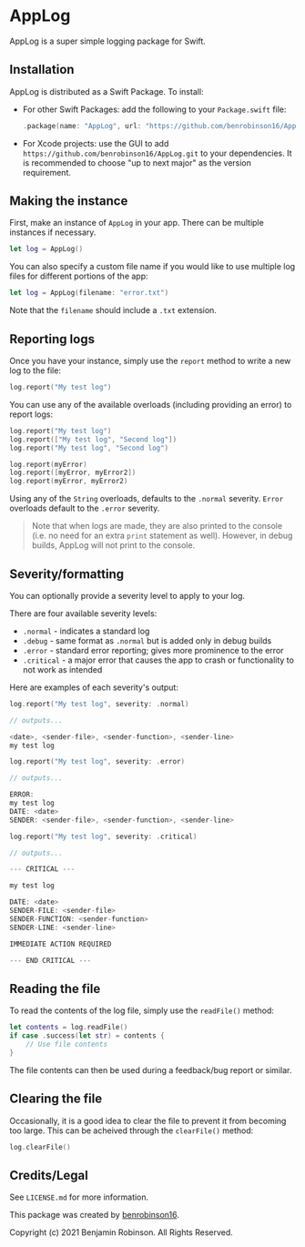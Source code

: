 # AppLog

AppLog is a super simple logging package for Swift.

## Installation

AppLog is distributed as a Swift Package. To install:

- For other Swift Packages: add the following to your `Package.swift` file:
  ```swift
  .package(name: "AppLog", url: "https://github.com/benrobinson16/AppLog.git", .upToNextMajor(from: .init(1, 0, 0)))
  ```
- For Xcode projects: use the GUI to add `https://github.com/benrobinson16/AppLog.git` to your dependencies. It is recommended to choose "up to next major" as the version requirement.

## Making the instance

First, make an instance of `AppLog` in your app. There can be multiple instances if necessary.

```swift
let log = AppLog()
```

You can also specify a custom file name if you would like to use multiple log files for different portions of the app:

```swift
let log = AppLog(filename: "error.txt")
```

Note that the `filename` should include a `.txt` extension.

## Reporting logs

Once you have your instance, simply use the `report` method to write a new log to the file:

```swift
log.report("My test log")
```

You can use any of the available overloads (including providing an error) to report logs:

```swift
log.report("My test log")
log.report(["My test log", "Second log"])
log.report("My test log", "Second log")

log.report(myError)
log.report([myError, myError2])
log.report(myError, myError2)
```

Using any of the `String` overloads, defaults to the `.normal` severity. `Error` overloads default to the `.error` severity.

> Note that when logs are made, they are also printed to the console (i.e. no need for an extra `print` statement as well). However, in debug builds, AppLog will not print to the console.

## Severity/formatting

You can optionally provide a severity level to apply to your log.

There are four available severity levels:

- `.normal` - indicates a standard log
- `.debug` - same format as `.normal` but is added only in debug builds
- `.error` - standard error reporting; gives more prominence to the error
- `.critical` - a major error that causes the app to crash or functionality to not work as intended

Here are examples of each severity's output:

```swift
log.report("My test log", severity: .normal)

// outputs...

<date>, <sender-file>, <sender-function>, <sender-line>
my test log
```
```swift
log.report("My test log", severity: .error)

// outputs...

ERROR:
my test log
DATE: <date>
SENDER: <sender-file>, <sender-function>, <sender-line>
```

```swift
log.report("My test log", severity: .critical)

// outputs...

--- CRITICAL ---

my test log

DATE: <date>
SENDER-FILE: <sender-file>
SENDER-FUNCTION: <sender-function>
SENDER-LINE: <sender-line>

IMMEDIATE ACTION REQUIRED

--- END CRITICAL ---
```

## Reading the file

To read the contents of the log file, simply use the `readFile()` method:

```swift
let contents = log.readFile()
if case .success(let str) = contents {
    // Use file contents
}
```

The file contents can then be used during a feedback/bug report or similar.

## Clearing the file

Occasionally, it is a good idea to clear the file to prevent it from becoming too large. This can be acheived through the `clearFile()` method:

```swift
log.clearFile()
```

## Credits/Legal

See `LICENSE.md` for more information.

This package was created by [benrobinson16](https://github.com/benrobinson16).

Copyright (c) 2021 Benjamin Robinson. All Rights Reserved.

